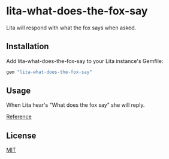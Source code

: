 # lita-what-does-the-fox-say

Lita will respond with what the fox says when asked.

## Installation

Add lita-what-does-the-fox-say to your Lita instance's Gemfile:

``` ruby
gem "lita-what-does-the-fox-say"
```

## Usage

When Lita hear's "What does the fox say" she will reply.

[Reference](http://en.wikipedia.org/wiki/The_Fox_(What_Does_the_Fox_Say%3F))




## License

[MIT](http://opensource.org/licenses/MIT)
